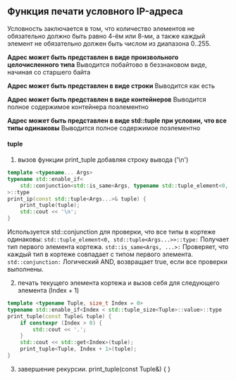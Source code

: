 ## Функция печати условного IP-адреса

Условность заключается в том, что количество элементов не обязательно должно быть равно 4-ём или 8-ми, а также каждый элемент не обязательно должен быть числом из диапазона 0..255. 

**Адрес может быть представлен в виде произвольного целочисленного типа**
Выводится побайтово в беззнаковом виде, начиная со старшего байта

**Адрес может быть представлен в виде строки**
Выводится как есть

**Адрес может быть представлен в виде контейнеров**
Выводится полное содержимое контейнера поэлементно

**Адрес может быть представлен в виде std::tuple при условии, что все типы одинаковы**
Выводится полное содержимое поэлементно

#### tuple

1. вызов функции print_tuple добавляя строку вывода ('\n')
```cpp
template <typename... Args>
typename std::enable_if<
    std::conjunction<std::is_same<Args, typename std::tuple_element<0, std::tuple<Args...>>::type>...>::value
>::type
print_ip(const std::tuple<Args...>& tuple) {
    print_tuple(tuple);
    std::cout << '\n';
}
```
Используется std::conjunction для проверки, что все типы в кортеже одинаковы:
```std::tuple_element<0, std::tuple<Args...>>::type:``` Получает тип первого элемента кортежа.
```std::is_same<Args, ...>:``` Проверяет, что каждый тип в кортеже совпадает с типом первого элемента.
```std::conjunction:``` Логический AND, возвращает true, если все проверки выполнены.

2. печать текущего элемента кортежа и вызов себя для следующего элемента (Index + 1)
```cpp
template <typename Tuple, size_t Index = 0>
typename std::enable_if<Index < std::tuple_size<Tuple>::value>::type
print_tuple(const Tuple& tuple) {
    if constexpr (Index > 0) {
        std::cout << '.';
    }
    std::cout << std::get<Index>(tuple);
    print_tuple<Tuple, Index + 1>(tuple);
}
```

3. завершение рекурсии.
print_tuple(const Tuple&) { }
